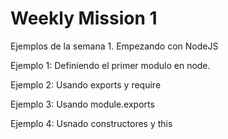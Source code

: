 # Weekly Mission 1

Ejemplos de la semana 1. Empezando con NodeJS

Ejemplo 1: Definiendo el primer modulo en node.

Ejemplo 2: Usando exports y require

Ejemplo 3: Usando module.exports

Ejemplo 4: Usnado constructores y this
